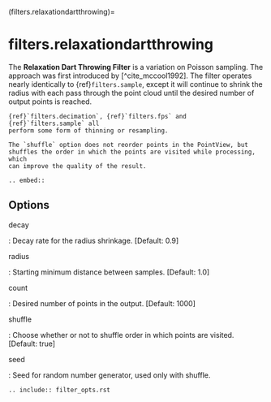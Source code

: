 (filters.relaxationdartthrowing)=

# filters.relaxationdartthrowing

The **Relaxation Dart Throwing Filter** is a variation on Poisson sampling. The
approach was first introduced by [^cite_mccool1992]. The filter operates nearly
identically to {ref}`filters.sample`, except it will continue to shrink the
radius with each pass through the point cloud until the desired number of
output points is reached.

```{seealso}
{ref}`filters.decimation`, {ref}`filters.fps` and {ref}`filters.sample` all
perform some form of thinning or resampling.
```

```{note}
The `shuffle` option does not reorder points in the PointView, but
shuffles the order in which the points are visited while processing, which
can improve the quality of the result.
```

```{eval-rst}
.. embed::
```

## Options

decay

: Decay rate for the radius shrinkage. \[Default: 0.9\]

radius

: Starting minimum distance between samples. \[Default: 1.0\]

count

: Desired number of points in the output. \[Default: 1000\]

shuffle

: Choose whether or not to shuffle order in which points are visited. \[Default:
  true\]

seed

: Seed for random number generator, used only with shuffle.

```{eval-rst}
.. include:: filter_opts.rst
```
